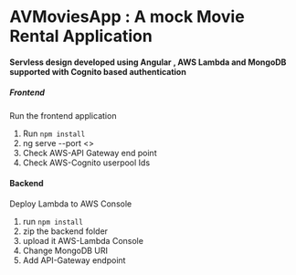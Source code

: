 # AVMoviesApp : A mock Movie Rental Application
#### Servless design developed using Angular , AWS Lambda and MongoDB supported with Cognito based authentication

##### Frontend

Run the frontend application
1. Run `npm install`
2. ng serve --port <>
3. Check AWS-API Gateway end point
4. Check AWS-Cognito userpool Ids

#### Backend

Deploy Lambda to AWS Console

1. run `npm install`
2. zip the backend folder
3. upload it AWS-Lambda Console
4. Change MongoDB URI
5. Add API-Gateway endpoint
